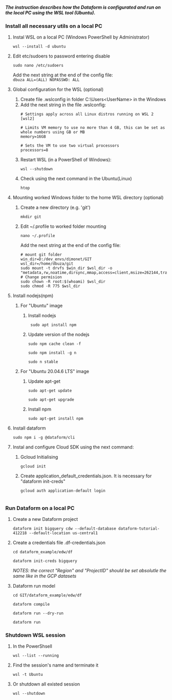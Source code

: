 #### _The instruction describes how the Dataform is configurated and run on the local PC using the WSL tool (Ubuntu)._ 

### Install all necessary utils on a local PC
1. Instal WSL on a local PC (Windows PowerShell by Administrator)
    ```shell
    wsl --install -d ubuntu
    ```
2. Edit etc/sudoers to password entering disable
    ```shell
    sudo nano /etc/sudoers
    ```
    Add the next string at the end of the config file:   
    `dbuza ALL=(ALL) NOPASSWD: ALL` 


3. Global configuration for the WSL (optional)
   1. Create file .wslconfig in folder C:\Users\<UserName> in the Windows
   2. Add the next string in the file .wslconfig:
      ```
      # Settings apply across all Linux distros running on WSL 2
      [wsl2]   
      
      # Limits VM memory to use no more than 4 GB, this can be set as whole numbers using GB or MB
      memory=16GB 
   
      # Sets the VM to use two virtual processors
      processors=8
      ```
   3. Restart WSL (in a PowerShell of Windows):
      ```shell
      wsl --shutdown
      ```
   4. Check using the next command in the Ubuntu(Linux)
      ```shell
      htop
      ``` 
      

4. Mounting worked Windows folder to the home WSL directory (optional)
   1. Create a new directory (e.g. 'git')  
      ```shell
      mkdir git
      ``` 

   2. Edit ~/.profile to worked folder mounting
      ```shell
      nano ~/.profile       
      ```
      Add the next string at the end of the config file:      
        ```
        # mount git folder
        win_dir=D:/dev_envs/dimonet/GIT
        wsl_dir=/home/dbuza/git
        sudo mount -t drvfs $win_dir $wsl_dir -o "metadata,rw,noatime,dirsync,mmap,access=client,msize=262144,trans=virtio"
        # Change permision
        sudo chown -R root:$(whoami) $wsl_dir
        sudo chmod -R 775 $wsl_dir
        ```


5. Install nodejs(npm)
   1. For "Ubuntu" image 
    
      1. Install nodejs 
         ```shell
          sudo apt install npm
         ``` 
      2. Update version of the nodejs
         ```shell
         sudo npm cache clean -f
         ```
         ```shell
         sudo npm install -g n
         ```
         ```shell
         sudo n stable
         ```
   2. For "Ubuntu 20.04.6 LTS" image
      1. Update apt-get
         ```shell
         sudo apt-get update
         ```
         ```shell
         sudo apt-get upgrade
         ```
      2. Install npm
         ```shell
         sudo apt-get install npm
         ``` 
      

6. Install dataform
    ```shell
    sudo npm i -g @dataform/cli                         
    ```


7. Instal and configure Cloud SDK using the next command:
    1. Gcloud Initialising
        ```shell
        gcloud init
        ```
    2. Create application_default_credentials.json. It is necessary for "dataform init-creds"
        ```shell
        gcloud auth application-default login               	


### Run Dataform on a local PC

1. Create a new Dataform project
    ```shell
    dataform init bigquery cdw --default-database dataform-tutorial-412218 --default-location us-central1
    ```
   
2. Create a credentials file  .df-credentials.json
    ```shell
    cd dataform_example/edw/df    
    ```
    ```shell    
    dataform init-creds bigquery
    ```
    _NOTES: the correct "Region" and "ProjectID" should be set absolutle the same like in the GCP datasets_


3. Dataform run model
    ```shell
    cd GIT/dataform_example/edw/df
    ```
    ```shell
    dataform compile
    ```
    ```shell
    dataform run --dry-run
    ```
    ```shell  
    dataform run
    ```


### Shutdown WSL session
1. In the PowerShsell
   ```shell
   wsl --list --running
   ```
  
 
2. Find the session's name and terminate it 
   ```shell
   wsl -t Ubuntu
   ```
   

3. Or shutdown all existed session 
   ```shell
   wsl --shutdown
   ```  
